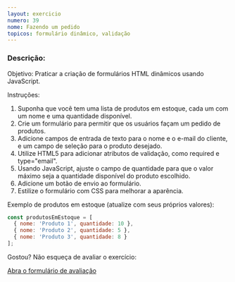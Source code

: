 ```yaml
---
layout: exercicio
numero: 39
nome: Fazendo um pedido
topicos: formulário dinâmico, validação
---
```


### Descrição:


Objetivo: Praticar a criação de formulários HTML dinâmicos usando JavaScript.

Instruções:

1. Suponha que você tem uma lista de produtos em estoque, cada um com um nome e uma quantidade disponível.
2. Crie um formulário para permitir que os usuários façam um pedido de produtos.
3. Adicione campos de entrada de texto para o nome e o e-mail do cliente, e um campo de seleção para o produto desejado.
4. Utilize HTML5 para adicionar atributos de validação, como required e type="email".
5. Usando JavaScript, ajuste o campo de quantidade para que o valor máximo seja a quantidade disponível do produto escolhido.
6. Adicione um botão de envio ao formulário.
7. Estilize o formulário com CSS para melhorar a aparência.

Exemplo de produtos em estoque (atualize com seus próprios valores):

```JavaScript
const produtosEmEstoque = [
  { nome: 'Produto 1', quantidade: 10 },
  { nome: 'Produto 2', quantidade: 5 },
  { nome: 'Produto 3', quantidade: 8 }
];
```

Gostou? Não esqueça de avaliar o exercício:

<a class="btn" href="https://forms.gle/scs1VxDDFSiMqAhe8" target="_blank"> Abra o formulário de avaliação</a>
